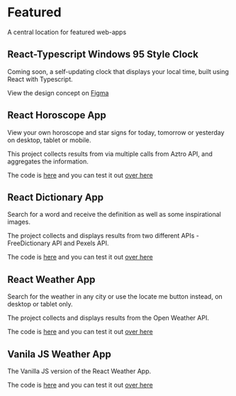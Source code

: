# Featured

A central location for featured web-apps


## React-Typescript Windows 95 Style Clock 

Coming soon, a self-updating clock that displays your local time, built using React with Typescript. 

View the design concept on [Figma](https://www.figma.com/file/1IrEVOizmPQx6aSVIruBMN/Windows-95-Style-Clock?node-id=0%3A1&t=EJGBwIvio0OQkmz4-1) 



## React Horoscope App  

View your own horoscope and star signs for today, tomorrow or yesterday on desktop, tablet or mobile. 

This project collects results from via multiple calls from Aztro API, and aggregates the information. 

The code is [here](https://github.com/sylviaintech/react-horoscope/tree/main/react-horoscope-v2) and you can test it out [over here](https://beamish-zabaione-93b69b.netlify.app/)



## React Dictionary App  

Search for a word and receive the definition as well as some inspirational images.  

The project collects and displays results from two different APIs - FreeDictionary API and Pexels API.

The code is [here](https://github.com/sylviaintech/SheCodes-Challenges/tree/main/React-Projects/live-dictionary-app) and you can test it out [over here](https://bright-biscochitos-0fbcf3.netlify.app/)



## React Weather App  

Search for the weather in any city or use the locate me button instead, on desktop or tablet only. 

The project collects and displays results from the Open Weather API. 

The code is [here](https://github.com/sylviaintech/SheCodes-Challenges/tree/main/React-Projects/live-weather-app) and you can test it out [over here](https://dreamy-chimera-4ed57d.netlify.app/)



## Vanila JS Weather App 

The Vanilla JS version of the React Weather App. 

The code is [here](https://github.com/sylviaintech/SheCodes-Challenges/tree/main/React-Projects/live-weather-app) and you can test it out [over here](https://classy-horse-aa09ca.netlify.app/)


